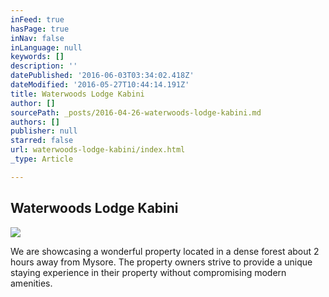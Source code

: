 ```yaml
---
inFeed: true
hasPage: true
inNav: false
inLanguage: null
keywords: []
description: ''
datePublished: '2016-06-03T03:34:02.418Z'
dateModified: '2016-05-27T10:44:14.191Z'
title: Waterwoods Lodge Kabini
author: []
sourcePath: _posts/2016-04-26-waterwoods-lodge-kabini.md
authors: []
publisher: null
starred: false
url: waterwoods-lodge-kabini/index.html
_type: Article

---
```

## Waterwoods Lodge Kabini
![](https://the-grid-user-content.s3-us-west-2.amazonaws.com/af3c45f7-1105-4d24-84f5-448ca3b289fd.jpg)

We are showcasing a wonderful property located in a dense forest about 2 hours away from Mysore. The property owners strive to provide a unique staying experience in their property without compromising modern amenities.
